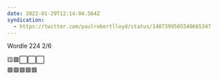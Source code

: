 ```yaml
---
date: 2022-01-29T12:14:04.564Z
syndication:
  - https://twitter.com/paulrobertlloyd/status/1487399505540665347
---
```

Wordle 224 2/6

🟨🟩⬜️⬜️⬜️\
🟩🟩🟩🟩🟩
